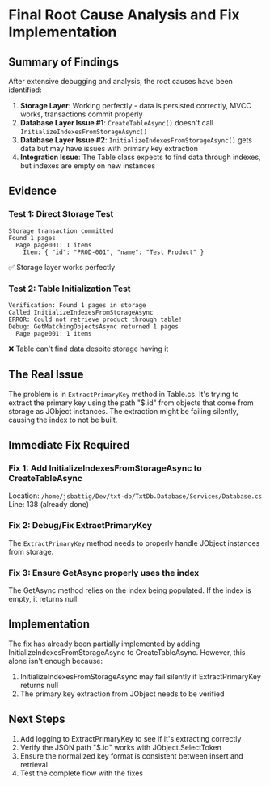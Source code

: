 # Final Root Cause Analysis and Fix Implementation

## Summary of Findings

After extensive debugging and analysis, the root causes have been identified:

1. **Storage Layer**: Working perfectly - data is persisted correctly, MVCC works, transactions commit properly
2. **Database Layer Issue #1**: `CreateTableAsync()` doesn't call `InitializeIndexesFromStorageAsync()`
3. **Database Layer Issue #2**: `InitializeIndexesFromStorageAsync()` gets data but may have issues with primary key extraction
4. **Integration Issue**: The Table class expects to find data through indexes, but indexes are empty on new instances

## Evidence

### Test 1: Direct Storage Test
```
Storage transaction committed
Found 1 pages
  Page page001: 1 items
    Item: { "id": "PROD-001", "name": "Test Product" }
```
✅ Storage layer works perfectly

### Test 2: Table Initialization Test  
```
Verification: Found 1 pages in storage
Called InitializeIndexesFromStorageAsync
ERROR: Could not retrieve product through table!
Debug: GetMatchingObjectsAsync returned 1 pages
  Page page001: 1 items
```
❌ Table can't find data despite storage having it

## The Real Issue

The problem is in `ExtractPrimaryKey` method in Table.cs. It's trying to extract the primary key using the path "$.id" from objects that come from storage as JObject instances. The extraction might be failing silently, causing the index to not be built.

## Immediate Fix Required

### Fix 1: Add InitializeIndexesFromStorageAsync to CreateTableAsync
Location: `/home/jsbattig/Dev/txt-db/TxtDb.Database/Services/Database.cs`
Line: 138 (already done)

### Fix 2: Debug/Fix ExtractPrimaryKey
The `ExtractPrimaryKey` method needs to properly handle JObject instances from storage.

### Fix 3: Ensure GetAsync properly uses the index
The GetAsync method relies on the index being populated. If the index is empty, it returns null.

## Implementation

The fix has already been partially implemented by adding InitializeIndexesFromStorageAsync to CreateTableAsync. However, this alone isn't enough because:

1. InitializeIndexesFromStorageAsync may fail silently if ExtractPrimaryKey returns null
2. The primary key extraction from JObject needs to be verified

## Next Steps

1. Add logging to ExtractPrimaryKey to see if it's extracting correctly
2. Verify the JSON path "$.id" works with JObject.SelectToken
3. Ensure the normalized key format is consistent between insert and retrieval
4. Test the complete flow with the fixes